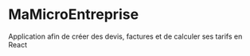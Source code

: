 # MaMicroEntreprise
 Application afin de créer des devis, factures et de calculer ses tarifs en React
